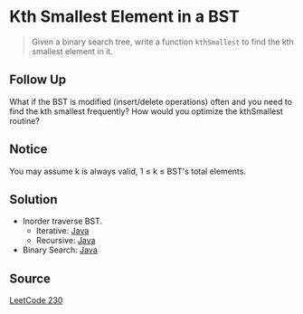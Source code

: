 # Kth Smallest Element in a BST

> Given a binary search tree, write a function `kthSmallest` to find the kth smallest element in it.

## Follow Up

What if the BST is modified (insert/delete operations) often and you need to find the kth smallest frequently? How would you optimize the kthSmallest routine?

## Notice

You may assume k is always valid, 1 ≤ k ≤ BST's total elements.

## Solution

- Inorder traverse BST. 
    - Iterative: [Java](solution1.java)
    - Recursive: [Java](solution2.java)
- Binary Search: [Java](solution3.java)


## Source

[LeetCode 230](https://leetcode.com/problems/kth-smallest-element-in-a-bst/)